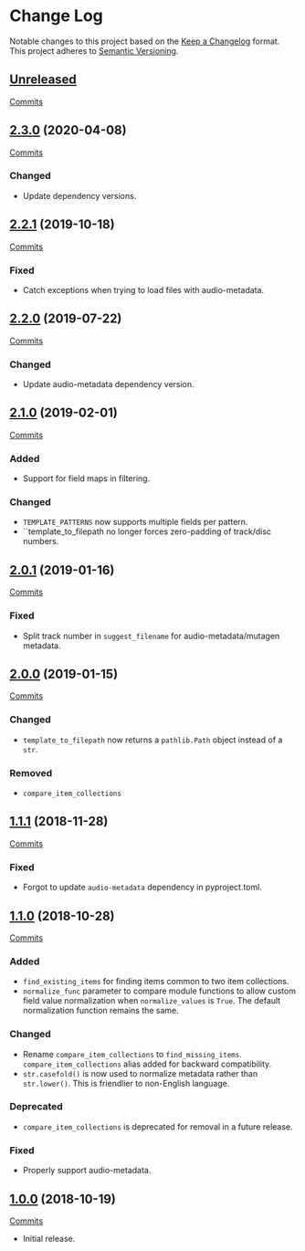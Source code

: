 # Change Log

Notable changes to this project based on the [Keep a Changelog](https://keepachangelog.com) format.
This project adheres to [Semantic Versioning](https://semver.org).


## [Unreleased](https://github.com/thebigmunch/google-music-utils/tree/master)

[Commits](https://github.com/thebigmunch/google-music-utils/compare/2.3.0...master)


## [2.3.0](https://github.com/thebigmunch/google-music-utils/releases/tag/2.3.0) (2020-04-08)

[Commits](https://github.com/thebigmunch/google-music-utils/compare/2.2.1...2.3.0)

### Changed

* Update dependency versions.


## [2.2.1](https://github.com/thebigmunch/google-music-utils/releases/tag/2.2.1) (2019-10-18)

[Commits](https://github.com/thebigmunch/google-music-utils/compare/2.2.0...2.2.1)

### Fixed

* Catch exceptions when trying to load files with audio-metadata.


## [2.2.0](https://github.com/thebigmunch/google-music-utils/releases/tag/2.2.0) (2019-07-22)

[Commits](https://github.com/thebigmunch/google-music-utils/compare/2.1.0...2.2.0)

### Changed

* Update audio-metadata dependency version.


## [2.1.0](https://github.com/thebigmunch/google-music-utils/releases/tag/2.1.0) (2019-02-01)

[Commits](https://github.com/thebigmunch/google-music-utils/compare/2.0.1...2.1.0)

### Added

* Support for field maps in filtering.

### Changed

* ``TEMPLATE_PATTERNS`` now supports multiple fields per pattern.
* ``template_to_filepath no longer forces zero-padding of track/disc numbers.


## [2.0.1](https://github.com/thebigmunch/google-music-utils/releases/tag/2.0.1) (2019-01-16)

[Commits](https://github.com/thebigmunch/google-music-utils/compare/2.0.0...2.0.1)

### Fixed

* Split track number in ``suggest_filename`` for audio-metadata/mutagen metadata.


## [2.0.0](https://github.com/thebigmunch/google-music-utils/releases/tag/2.0.0) (2019-01-15)

[Commits](https://github.com/thebigmunch/google-music-utils/compare/1.1.1...2.0.0)

### Changed

* ``template_to_filepath`` now returns a ``pathlib.Path`` object instead of a ``str``.

### Removed

* ``compare_item_collections``


## [1.1.1](https://github.com/thebigmunch/google-music-utils/releases/tag/1.1.1) (2018-11-28)

[Commits](https://github.com/thebigmunch/google-music-utils/compare/1.1.0...1.1.1)

### Fixed

* Forgot to update ``audio-metadata`` dependency in pyproject.toml.


## [1.1.0](https://github.com/thebigmunch/google-music-utils/releases/tag/1.1.0) (2018-10-28)

[Commits](https://github.com/thebigmunch/google-music-utils/compare/1.0.0...1.1.0)

### Added

* ``find_existing_items`` for finding items common to two item collections.
* ``normalize_func`` parameter to compare module functions to allow custom
	field value normalization when ``normalize_values`` is ``True``.
	The default normalization function remains the same.

### Changed

* Rename ``compare_item_collections`` to ``find_missing_items``.
	``compare_item_collections`` alias added for backward compatibility.
* ``str.casefold()`` is now used to normalize metadata rather than
	``str.lower()``. This is friendlier to non-English language.

### Deprecated

* ``compare_item_collections`` is deprecated for removal in a future release.

### Fixed

* Properly support audio-metadata.


## [1.0.0](https://github.com/thebigmunch/google-music-utils/releases/tag/1.0.0) (2018-10-19)

[Commits](https://github.com/thebigmunch/google-music-utils/commit/d466a8cb75041c1d1f6add1a999bfd1e25e73b0c)

* Initial release.
